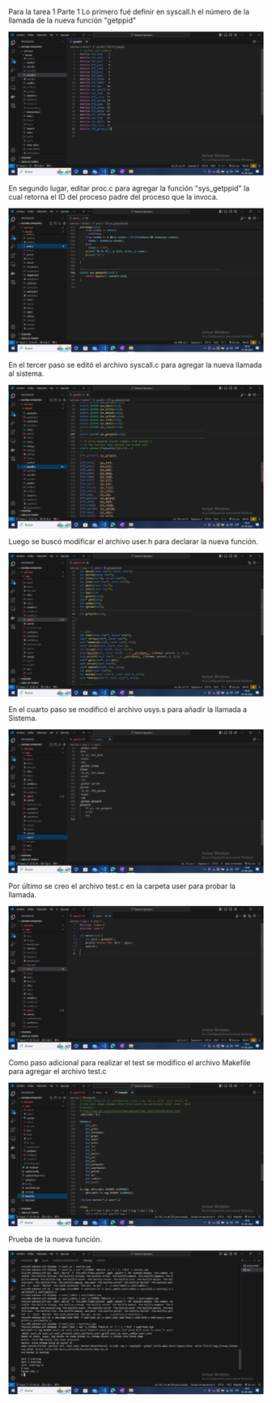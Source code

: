 Para la tarea 1 Parte 1
Lo primero fué definir en syscall.h el número de la llamada de la nueva función "getppid"

![Primer Cambio](Capturas/Captura1.png)

En segundo lugar, editar proc.c para agregar la función "sys_getppid" la cual retorna el ID del proceso padre del proceso que la invoca.

![Segundo Cambio](Capturas/Captura2.png)

En el tercer paso se editó el archivo syscall.c para agregar la nueva llamada al sistema.

![Tercer Cambio](Capturas/Captura3.png)

Luego se buscó modificar el archivo user.h para declarar la nueva función.

![Tercer Cambio](Capturas/Captura4.png)

En el cuarto paso se modificó el archivo usys.s para añadir la llamada a Sistema.

![Tercer Cambio](Capturas/Captura5.png)

Por último se creo el archivo test.c en la carpeta user para probar la llamada.

![Tercer Cambio](Capturas/Captura6.png)

Como paso adicional para realizar el test se modifico el archivo Makefile para agregar el archivo test.c

![Tercer Cambio](Capturas/Captura7.png)

Prueba de la nueva función.

![Tercer Cambio](Capturas/Captura8.png)
